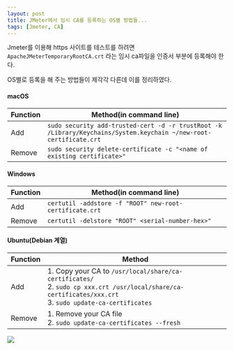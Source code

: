 ```yaml
---
layout: post
title: JMeter에서 임시 CA를 등록하는 OS별 방법들...
tags: [Jmeter, CA]
---
```




Jmeter를 이용해 https 사이트를 테스트를 하려면 `ApacheJMeterTemporaryRootCA.crt` 라는 임시 ca파일을 인증서 부분에 등록해야 한다. 

OS별로 등록을 해 주는 방법들이 제각각 다른데 이를 정리하였다. 

#### macOS

| Function | Method(in command line)                                      |
| -------- | ------------------------------------------------------------ |
| Add      | `sudo security add-trusted-cert -d -r trustRoot -k /Library/Keychains/System.keychain ~/new-root-certificate.crt` |
| Remove   | `sudo security delete-certificate -c "<name of existing certificate>"` |



#### Windows

| Function | Method(in command line)                                 |
| -------- | ------------------------------------------------------- |
| Add      | `certutil -addstore -f "ROOT" new-root-certificate.crt` |
| Remove   | `certutil -delstore "ROOT" <serial-number-hex>"`        |



#### Ubuntu(Debian 계열)

| Function | Method                                                       |
| -------- | ------------------------------------------------------------ |
| Add      | 1. Copy your CA to `/usr/local/share/ca-certificates/`<br />2. `sudo cp xxx.crt /usr/local/share/ca-certificates/xxx.crt`<br />3. `sudo update-ca-certificates` |
| Remove   | 1. Remove your CA file<br />2. `sudo update-ca-certificates --fresh` |



![](https://licensebuttons.net/l/by-sa/3.0/88x31.png)

